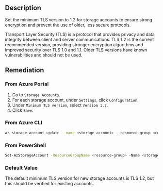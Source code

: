 ## Description

Set the minimum TLS version to 1.2 for storage accounts to ensure strong encryption and prevent the use of older, less secure protocols.

Transport Layer Security (TLS) is a protocol that provides privacy and data integrity between client and server communications. TLS 1.2 is the current recommended version, providing stronger encryption algorithms and improved security over TLS 1.0 and 1.1. Older TLS versions have known vulnerabilities and should not be used.

## Remediation

### From Azure Portal

1. Go to `Storage Accounts`.
2. For each storage account, under `Settings`, click `Configuration`.
3. Under `Minimum TLS version`, select `Version 1.2`.
4. Click `Save`.

### From Azure CLI

```bash
az storage account update --name <storage-account> --resource-group <resource-group> --min-tls-version TLS1_2
```

### From PowerShell

```bash
Set-AzStorageAccount -ResourceGroupName <resource-group> -Name <storage-account> -MinimumTlsVersion TLS1_2
```

### Default Value

The default minimum TLS version for new storage accounts is TLS 1.2, but this should be verified for existing accounts.

